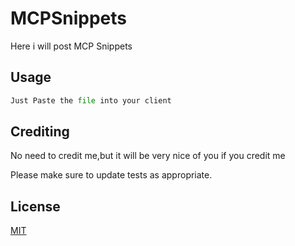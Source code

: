 # MCPSnippets

Here i will post MCP Snippets 

## Usage

```python
Just Paste the file into your client 
```

## Crediting
No need to credit me,but it will be very nice of you if you credit me 

Please make sure to update tests as appropriate.

## License
[MIT](https://choosealicense.com/licenses/mit/)
